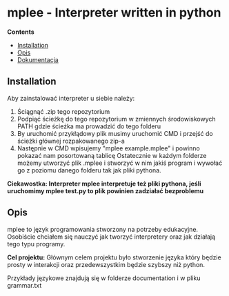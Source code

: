 # mplee - Interpreter written in python

**Contents**
- [Installation](#Installation)
- [Opis](#Opis)
- [Dokumentacja](#Dokumentacja)


## Installation
Aby zainstalować interpreter u siebie należy:
1. Ściągnąć .zip tego repozytorium
2. Podpiąć ścieżkę do tego repozytorium w zmiennych środowiskowych PATH gdzie ścieżka ma prowadzić do tego folderu
3. By uruchomić przykłądowy plik musimy uruchomić CMD i przejść do ścieżki głównej rozpakowanego zip-a
4. Następnie w CMD wpisujemy "mplee example.mplee" i powinno pokazać nam posortowaną tablicę
Ostatecznie w każdym folderze możemy utworzyć plik .mplee i stworzyć w nim jakiś program i wywołać go z poziomu danego folderu tak jak pliki pythona.

**Ciekawostka: Interpreter mplee interpretuje też pliki pythona, jeśli uruchomimy mplee test.py to plik powinien zadziałać bezproblemu**

## Opis

mplee to język programowania stworzony na potrzeby edukacyjne. Osobiście chciałem się nauczyć jak tworzyć interpretery oraz jak działają tego typu programy. 

**Cel projektu:** Głównym celem projektu było stworzenie języka który będzie prosty w interakcji oraz przedewszystkim będzie szybszy niż python.

Przykłady językowe znajdują się w folderze documentation i w pliku grammar.txt 

